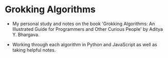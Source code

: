 # Grokking Algorithms

- My personal study and notes on the book 'Grokking Algorithms: An Illustrated Guide for Programmers and Other Curious People' by Aditya Y. Bhargava.

- Working through each algorithm in Python and JavaScript as well as taking helpful notes.
